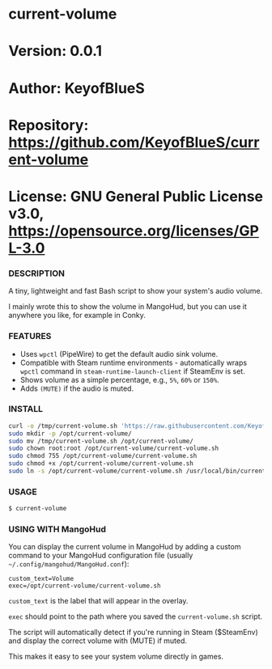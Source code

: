 # current-volume

# Version:    0.0.1
# Author:     KeyofBlueS
# Repository: https://github.com/KeyofBlueS/current-volume
# License:    GNU General Public License v3.0, https://opensource.org/licenses/GPL-3.0

### DESCRIPTION
A tiny, lightweight and fast Bash script to show your system's audio volume.

I mainly wrote this to show the volume in MangoHud, but you can use it anywhere you like, for example in Conky.

### FEATURES
- Uses `wpctl` (PipeWire) to get the default audio sink volume.
- Compatible with Steam runtime environments - automatically wraps `wpctl` command in `steam-runtime-launch-client` if SteamEnv is set.
- Shows volume as a simple percentage, e.g., `5%`, `60%` or `150%`.
- Adds `(MUTE)` if the audio is muted.

### INSTALL
```sh
curl -o /tmp/current-volume.sh 'https://raw.githubusercontent.com/KeyofBlueS/current-volume/main/current-volume.sh'
sudo mkdir -p /opt/current-volume/
sudo mv /tmp/current-volume.sh /opt/current-volume/
sudo chown root:root /opt/current-volume/current-volume.sh
sudo chmod 755 /opt/current-volume/current-volume.sh
sudo chmod +x /opt/current-volume/current-volume.sh
sudo ln -s /opt/current-volume/current-volume.sh /usr/local/bin/current-volume
```
### USAGE
```sh
$ current-volume
```
### USING WITH MangoHud
You can display the current volume in MangoHud by adding a custom command to your MangoHud configuration file (usually `~/.config/mangohud/MangoHud.conf`):
```
custom_text=Volume
exec=/opt/current-volume/current-volume.sh
```
`custom_text` is the label that will appear in the overlay.

`exec` should point to the path where you saved the `current-volume.sh` script.

The script will automatically detect if you're running in Steam ($SteamEnv) and display the correct volume with (MUTE) if muted.

This makes it easy to see your system volume directly in games.


